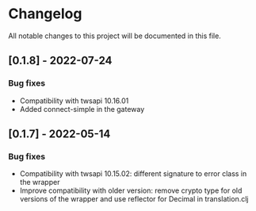 # Changelog
All notable changes to this project will be documented in this file.

## [0.1.8] - 2022-07-24
### Bug fixes
- Compatibility with twsapi 10.16.01
- Added connect-simple in the gateway

## [0.1.7] - 2022-05-14
### Bug fixes
- Compatibility with twsapi 10.15.02: different signature to error class in the wrapper
- Improve compatibility with older version: remove crypto type for old versions of the wrapper and use reflector for Decimal in translation.clj